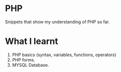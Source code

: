 # PHP

Snippets that show my understanding of PHP so far.

# What I learnt
1. PHP basics (syntax, variables, functions, operators)
2. PHP forms.
3. MYSQL Database.

